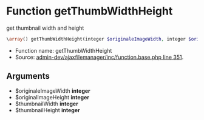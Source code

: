 Function getThumbWidthHeight
===========================

get thumbnail width and height



```php
\array() getThumbWidthHeight(integer $originaleImageWidth, integer $originalImageHeight, integer $thumbnailWidth, integer $thumbnailHeight)
```

* Function name: getThumbWidthHeight
* Source: [admin-dev/ajaxfilemanager/inc/function.base.php line 351](https://github.com/PrestaShop/PrestaShop/blob/1.5.0.2/admin-dev/ajaxfilemanager/inc/function.base.php#L351).

Arguments
---------

* $originaleImageWidth **integer**
* $originalImageHeight **integer**
* $thumbnailWidth **integer**
* $thumbnailHeight **integer**

